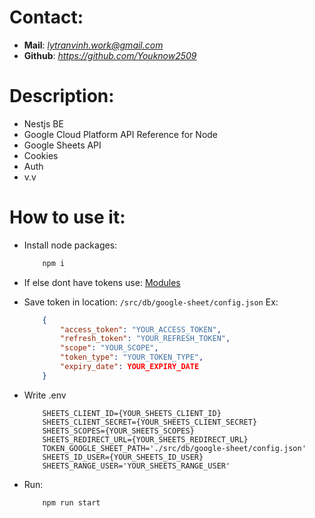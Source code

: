 # Contact:
- **Mail**: *lytranvinh.work@gmail.com*
- **Github**: *https://github.com/Youknow2509*

# Description:
- Nestjs BE
- Google Cloud Platform API Reference for Node
- Google Sheets API
- Cookies
- Auth
- v.v 

# How to use it:
- Install node packages: 
    ```bash
        npm i
    ```

- If else dont have tokens use:
[Modules](https://github.com/Youknow2509/Modules/tree/master/useGoogleSheets)

- Save token in location: `/src/db/google-sheet/config.json`
Ex: 
    ```JSON
        {
            "access_token": "YOUR_ACCESS_TOKEN",
            "refresh_token": "YOUR_REFRESH_TOKEN",
            "scope": "YOUR_SCOPE",
            "token_type": "YOUR_TOKEN_TYPE",
            "expiry_date": YOUR_EXPIRY_DATE
        }
    ```

- Write .env
    ```env
        SHEETS_CLIENT_ID={YOUR_SHEETS_CLIENT_ID}
        SHEETS_CLIENT_SECRET={YOUR_SHEETS_CLIENT_SECRET}
        SHEETS_SCOPES={YOUR_SHEETS_SCOPES}
        SHEETS_REDIRECT_URL={YOUR_SHEETS_REDIRECT_URL}
        TOKEN_GOOGLE_SHEET_PATH='./src/db/google-sheet/config.json'
        SHEETS_ID_USER={YOUR_SHEETS_ID_USER}
        SHEETS_RANGE_USER='YOUR_SHEETS_RANGE_USER'
    ```

- Run: 
    ```bash
        npm run start
    ```
    